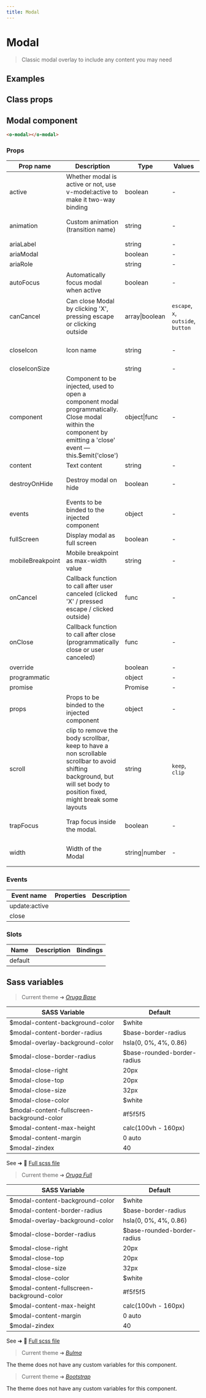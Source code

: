 ```yaml
---
title: Modal
---
```


# Modal

<div class="vp-doc">

> Classic modal overlay to include any content you may need

<Carbon />
</div>

<div class="vp-example">

## Examples

<example-modal />

</div>
<div class="vp-example">

## Class props

<inspector-modal-viewer />

</div>

<div class="vp-doc">

## Modal component

```html
<o-modal></o-modal>
```

### Props

| Prop name        | Description                                                                                                                                                            | Type           | Values                             | Default                                                                                                                                                                          |
| ---------------- | ---------------------------------------------------------------------------------------------------------------------------------------------------------------------- | -------------- | ---------------------------------- | -------------------------------------------------------------------------------------------------------------------------------------------------------------------------------- |
| active           | Whether modal is active or not, use v-model:active to make it two-way binding                                                                                          | boolean        | -                                  |                                                                                                                                                                                  |
| animation        | Custom animation (transition name)                                                                                                                                     | string         | -                                  | <div><small>From <b>config</b>:</small></div><code style='white-space: nowrap; padding: 0;'> modal: {<br>&nbsp;&nbsp;animation: 'zoom-out'<br>}</code>                           |
| ariaLabel        |                                                                                                                                                                        | string         | -                                  |                                                                                                                                                                                  |
| ariaModal        |                                                                                                                                                                        | boolean        | -                                  |                                                                                                                                                                                  |
| ariaRole         |                                                                                                                                                                        | string         | -                                  |                                                                                                                                                                                  |
| autoFocus        | Automatically focus modal when active                                                                                                                                  | boolean        | -                                  | <div><small>From <b>config</b>:</small></div><code style='white-space: nowrap; padding: 0;'> modal: {<br>&nbsp;&nbsp;autoFocus: true<br>}</code>                                 |
| canCancel        | Can close Modal by clicking 'X', pressing escape or clicking outside                                                                                                   | array\|boolean | `escape`, `x`, `outside`, `button` | <div><small>From <b>config</b>:</small></div><code style='white-space: nowrap; padding: 0;'> modal: {<br>&nbsp;&nbsp;canCancel: ['escape', 'x', 'outside', 'button']<br>}</code> |
| closeIcon        | Icon name                                                                                                                                                              | string         | -                                  | <div><small>From <b>config</b>:</small></div><code style='white-space: nowrap; padding: 0;'> modal: {<br>&nbsp;&nbsp;closeIcon: 'close'<br>}</code>                              |
| closeIconSize    |                                                                                                                                                                        | string         | -                                  | 'medium'                                                                                                                                                                         |
| component        | Component to be injected, used to open a component modal programmatically. Close modal within the component by emitting a 'close' event — this.$emit('close')          | object\|func   | -                                  |                                                                                                                                                                                  |
| content          | Text content                                                                                                                                                           | string         | -                                  |                                                                                                                                                                                  |
| destroyOnHide    | Destroy modal on hide                                                                                                                                                  | boolean        | -                                  | <div><small>From <b>config</b>:</small></div><code style='white-space: nowrap; padding: 0;'> modal: {<br>&nbsp;&nbsp;destroyOnHide: true<br>}</code>                             |
| events           | Events to be binded to the injected component                                                                                                                          | object         | -                                  |                                                                                                                                                                                  |
| fullScreen       | Display modal as full screen                                                                                                                                           | boolean        | -                                  |                                                                                                                                                                                  |
| mobileBreakpoint | Mobile breakpoint as max-width value                                                                                                                                   | string         | -                                  |                                                                                                                                                                                  |
| onCancel         | Callback function to call after user canceled (clicked 'X' / pressed escape / clicked outside)                                                                         | func           | -                                  | Default function (see source code)                                                                                                                                               |
| onClose          | Callback function to call after close (programmatically close or user canceled)                                                                                        | func           | -                                  | Default function (see source code)                                                                                                                                               |
| override         |                                                                                                                                                                        | boolean        | -                                  |                                                                                                                                                                                  |
| programmatic     |                                                                                                                                                                        | object         | -                                  |                                                                                                                                                                                  |
| promise          |                                                                                                                                                                        | Promise        | -                                  |                                                                                                                                                                                  |
| props            | Props to be binded to the injected component                                                                                                                           | object         | -                                  |                                                                                                                                                                                  |
| scroll           | clip to remove the body scrollbar, keep to have a non scrollable scrollbar to avoid shifting background, but will set body to position fixed, might break some layouts | string         | `keep`, `clip`                     | <div><small>From <b>config</b>:</small></div><code style='white-space: nowrap; padding: 0;'> modal: {<br>&nbsp;&nbsp;scroll: 'keep'<br>}</code>                                  |
| trapFocus        | Trap focus inside the modal.                                                                                                                                           | boolean        | -                                  | <div><small>From <b>config</b>:</small></div><code style='white-space: nowrap; padding: 0;'> modal: {<br>&nbsp;&nbsp;trapFocus: true<br>}</code>                                 |
| width            | Width of the Modal                                                                                                                                                     | string\|number | -                                  | <div><small>From <b>config</b>:</small></div><code style='white-space: nowrap; padding: 0;'> modal: {<br>&nbsp;&nbsp;width: 960<br>}</code>                                      |

### Events

| Event name    | Properties | Description |
| ------------- | ---------- | ----------- |
| update:active |            |
| close         |            |

### Slots

| Name    | Description | Bindings |
| ------- | ----------- | -------- |
| default |             |          |

</div>

<div class="vp-doc">

## Sass variables

<div class="theme-orugabase">

> Current theme ➜ _[Oruga Base](https://github.com/oruga-ui/theme-oruga)_

| SASS Variable                              | Default                     |
| ------------------------------------------ | --------------------------- |
| $modal-content-background-color            | $white                      |
| $modal-content-border-radius               | $base-border-radius         |
| $modal-overlay-background-color            | hsla(0, 0%, 4%, 0.86)       |
| $modal-close-border-radius                 | $base-rounded-border-radius |
| $modal-close-right                         | 20px                        |
| $modal-close-top                           | 20px                        |
| $modal-close-size                          | 32px                        |
| $modal-close-color                         | $white                      |
| $modal-content-fullscreen-background-color | #f5f5f5                     |
| $modal-content-max-height                  | calc(100vh - 160px)         |
| $modal-content-margin                      | 0 auto                      |
| $modal-zindex                              | 40                          |

See ➜ 📄 [Full scss file](https://github.com/oruga-ui/theme-oruga/tree/main/src/assets/scss/components/_modal.scss)

</div><div class="theme-orugafull">

> Current theme ➜ _[Oruga Full](https://github.com/oruga-ui/theme-oruga)_

| SASS Variable                              | Default                     |
| ------------------------------------------ | --------------------------- |
| $modal-content-background-color            | $white                      |
| $modal-content-border-radius               | $base-border-radius         |
| $modal-overlay-background-color            | hsla(0, 0%, 4%, 0.86)       |
| $modal-close-border-radius                 | $base-rounded-border-radius |
| $modal-close-right                         | 20px                        |
| $modal-close-top                           | 20px                        |
| $modal-close-size                          | 32px                        |
| $modal-close-color                         | $white                      |
| $modal-content-fullscreen-background-color | #f5f5f5                     |
| $modal-content-max-height                  | calc(100vh - 160px)         |
| $modal-content-margin                      | 0 auto                      |
| $modal-zindex                              | 40                          |

See ➜ 📄 [Full scss file](https://github.com/oruga-ui/theme-oruga/tree/main/src/assets/scss/components/_modal.scss)

</div><div class="theme-bulma">

> Current theme ➜ _[Bulma](https://github.com/oruga-ui/theme-bulma)_

<p>The theme does not have any custom variables for this component.</p>
</div><div class="theme-bootstrap">

> Current theme ➜ _[Bootstrap](https://github.com/oruga-ui/theme-bootstrap)_

<p>The theme does not have any custom variables for this component.</p>
</div>

</div>
